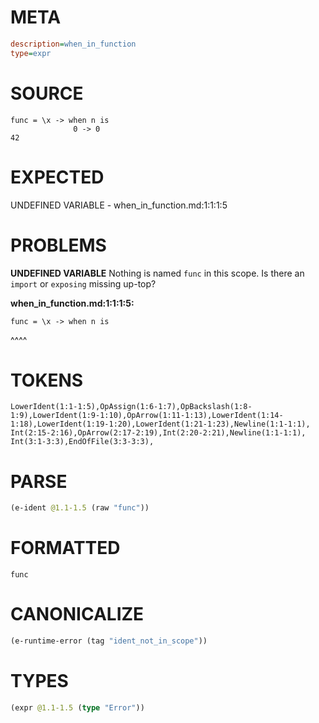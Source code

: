 # META
~~~ini
description=when_in_function
type=expr
~~~
# SOURCE
~~~roc
func = \x -> when n is
              0 -> 0
42
~~~
# EXPECTED
UNDEFINED VARIABLE - when_in_function.md:1:1:1:5
# PROBLEMS
**UNDEFINED VARIABLE**
Nothing is named `func` in this scope.
Is there an `import` or `exposing` missing up-top?

**when_in_function.md:1:1:1:5:**
```roc
func = \x -> when n is
```
^^^^


# TOKENS
~~~zig
LowerIdent(1:1-1:5),OpAssign(1:6-1:7),OpBackslash(1:8-1:9),LowerIdent(1:9-1:10),OpArrow(1:11-1:13),LowerIdent(1:14-1:18),LowerIdent(1:19-1:20),LowerIdent(1:21-1:23),Newline(1:1-1:1),
Int(2:15-2:16),OpArrow(2:17-2:19),Int(2:20-2:21),Newline(1:1-1:1),
Int(3:1-3:3),EndOfFile(3:3-3:3),
~~~
# PARSE
~~~clojure
(e-ident @1.1-1.5 (raw "func"))
~~~
# FORMATTED
~~~roc
func
~~~
# CANONICALIZE
~~~clojure
(e-runtime-error (tag "ident_not_in_scope"))
~~~
# TYPES
~~~clojure
(expr @1.1-1.5 (type "Error"))
~~~
